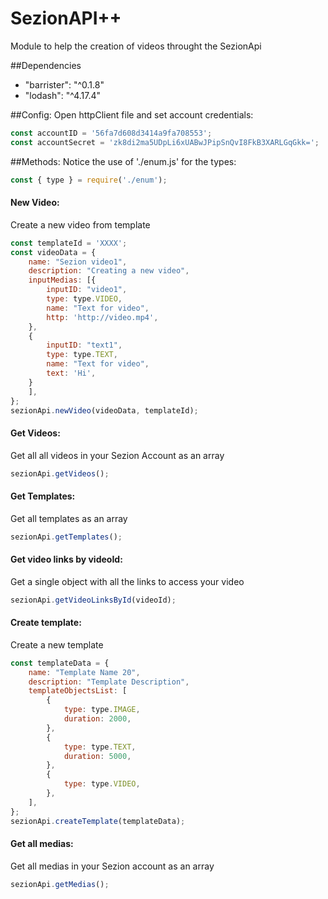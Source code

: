 SezionAPI++
=====
Module to help the creation of videos throught the SezionApi

##Dependencies
- "barrister": "^0.1.8"
- "lodash": "^4.17.4"

##Config:
Open httpClient file and set account credentials:
```javascript
const accountID = '56fa7d608d3414a9fa708553';
const accountSecret = 'zk8di2ma5UDpLi6xUABwJPipSnQvI8FkB3XARLGqGkk=';
```

##Methods:
Notice the use of './enum.js' for the types:
```javascript
const { type } = require('./enum');
```

#### New Video:
Create a new video from template
```javascript
const templateId = 'XXXX';
const videoData = {
    name: "Sezion video1",
    description: "Creating a new video",
    inputMedias: [{
        inputID: "video1",
        type: type.VIDEO,
        name: "Text for video",
        http: 'http://video.mp4',
    },
    {
        inputID: "text1",
        type: type.TEXT,
        name: "Text for video",
        text: 'Hi',
    }
    ],
};
sezionApi.newVideo(videoData, templateId);
```

#### Get Videos:
Get all all videos in your Sezion Account as an array
```javascript
sezionApi.getVideos();
```

#### Get Templates:
Get all templates as an array
```javascript
sezionApi.getTemplates();
```

#### Get video links by videoId:
Get a single object with all the links to access your video
```javascript
sezionApi.getVideoLinksById(videoId);
```

#### Create template:
Create a new template
```javascript
const templateData = {
    name: "Template Name 20",
    description: "Template Description",
    templateObjectsList: [
        {
            type: type.IMAGE,
            duration: 2000,
        },
        {
            type: type.TEXT,
            duration: 5000,
        },
        {
            type: type.VIDEO,
        },
    ],
};
sezionApi.createTemplate(templateData);
```

#### Get all medias:
Get all medias in your Sezion account as an array
```javascript
sezionApi.getMedias();
```
